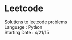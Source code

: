 # Leetcode
Solutions to leetcode problems<br />
Language : Python<br />
Starting Date : 4/21/15<br />
